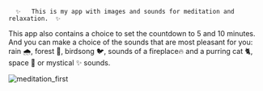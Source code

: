       ✨   This is my app with images and sounds for meditation and relaxation.  ✨
This app also contains a choice to set the countdown to 5 and 10 minutes. 
And you can make a choice of the sounds that are most pleasant for you: rain 🌧️, forest 🌳, birdsong 🐦, sounds of a fireplace🔥 and a purring cat 🐈, space 🌌 or mystical ✨ sounds.

![meditation_first](https://user-images.githubusercontent.com/91973134/146684033-f71cc629-becb-4fd4-8c02-3e931a4b98c6.jpg)
